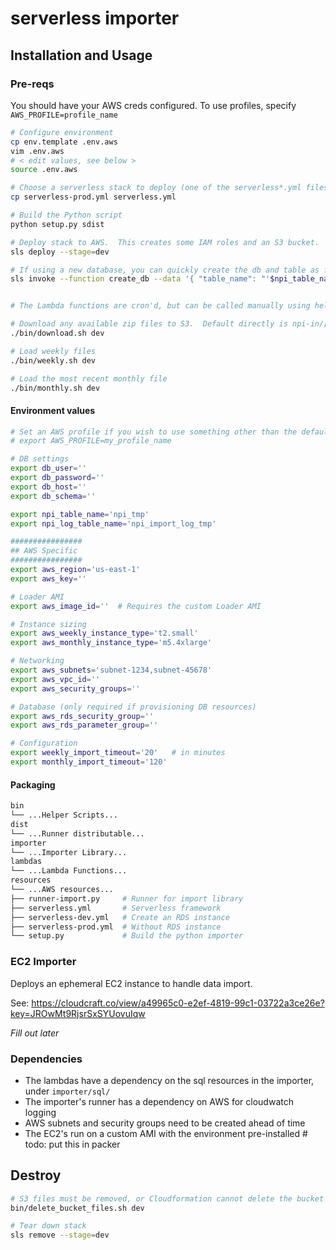 # serverless importer

## Installation and Usage

### Pre-reqs

You should have your AWS creds configured.  To use profiles, specify `AWS_PROFILE=profile_name`

```bash
# Configure environment
cp env.template .env.aws
vim .env.aws
# < edit values, see below >
source .env.aws

# Choose a serverless stack to deploy (one of the serverless*.yml files).  The dev stack will deploy an RDS instance.  The prod stack assumes there is an existing database. **Todo: use a single serverless.yml file**
cp serverless-prod.yml serverless.yml

# Build the Python script
python setup.py sdist

# Deploy stack to AWS.  This creates some IAM roles and an S3 bucket.  The dev yml creates an RDS instance for testing.
sls deploy --stage=dev

# If using a new database, you can quickly create the db and table as follows.  Otherwise skip this step.
sls invoke --function create_db --data '{ "table_name": "'$npi_table_name'", "database": "'$db_schema'" }'


# The Lambda functions are cron'd, but can be called manually using helper scripts

# Download any available zip files to S3.  Default directly is npi-in/[weekly|monthly]
./bin/download.sh dev

# Load weekly files
./bin/weekly.sh dev

# Load the most recent monthly file
./bin/monthly.sh dev
```

#### Environment values

```bash
# Set an AWS profile if you wish to use something other than the default.  Otherwise, don't set this.
# export AWS_PROFILE=my_profile_name

# DB settings
export db_user=''
export db_password=''
export db_host=''
export db_schema=''

export npi_table_name='npi_tmp'
export npi_log_table_name='npi_import_log_tmp'

################
## AWS Specific
################
export aws_region='us-east-1'
export aws_key=''

# Loader AMI
export aws_image_id=''  # Requires the custom Loader AMI

# Instance sizing
export aws_weekly_instance_type='t2.small'
export aws_monthly_instance_type='m5.4xlarge'

# Networking
export aws_subnets='subnet-1234,subnet-45678'
export aws_vpc_id=''
export aws_security_groups=''

# Database (only required if provisioning DB resources)
export aws_rds_security_group=''
export aws_rds_parameter_group=''

# Configuration
export weekly_import_timeout='20'   # in minutes
export monthly_import_timeout='120'
```

#### Packaging

```bash
bin
└── ...Helper Scripts...
dist
└── ...Runner distributable...
importer
└── ...Importer Library...
lambdas
└── ...Lambda Functions...
resources
└── ...AWS resources...
├── runner-import.py     # Runner for import library
├── serverless.yml       # Serverless framework
├── serverless-dev.yml   # Create an RDS instance
├── serverless-prod.yml  # Without RDS instance
└── setup.py             # Build the python importer
```

### EC2 Importer

Deploys an ephemeral EC2 instance to handle data import.

See: https://cloudcraft.co/view/a49965c0-e2ef-4819-99c1-03722a3ce26e?key=JROwMt9RjsrSxSYUovuIqw

_Fill out later_

### Dependencies

* The lambdas have a dependency on the sql resources in the importer, under `importer/sql/`
* The importer's runner has a dependency on AWS for cloudwatch logging
* AWS subnets and security groups need to be created ahead of time
* The EC2's run on a custom AMI with the environment pre-installed # todo: put this in packer

## Destroy

```bash
# S3 files must be removed, or Cloudformation cannot delete the bucket
bin/delete_bucket_files.sh dev

# Tear down stack
sls remove --stage=dev
```
